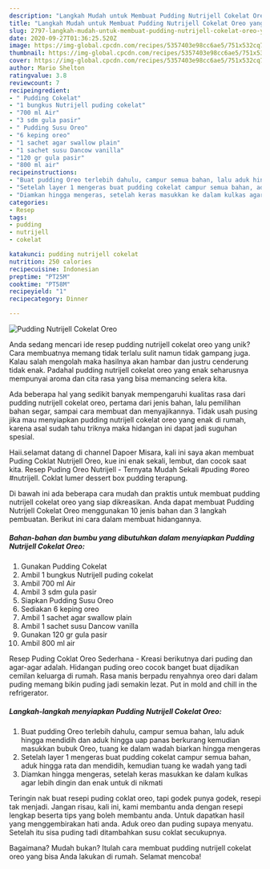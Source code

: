 ```yaml
---
description: "Langkah Mudah untuk Membuat Pudding Nutrijell Cokelat Oreo yang Bisa Manjain Lidah"
title: "Langkah Mudah untuk Membuat Pudding Nutrijell Cokelat Oreo yang Bisa Manjain Lidah"
slug: 2797-langkah-mudah-untuk-membuat-pudding-nutrijell-cokelat-oreo-yang-bisa-manjain-lidah
date: 2020-09-27T01:36:25.520Z
image: https://img-global.cpcdn.com/recipes/5357403e98cc6ae5/751x532cq70/pudding-nutrijell-cokelat-oreo-foto-resep-utama.jpg
thumbnail: https://img-global.cpcdn.com/recipes/5357403e98cc6ae5/751x532cq70/pudding-nutrijell-cokelat-oreo-foto-resep-utama.jpg
cover: https://img-global.cpcdn.com/recipes/5357403e98cc6ae5/751x532cq70/pudding-nutrijell-cokelat-oreo-foto-resep-utama.jpg
author: Mario Shelton
ratingvalue: 3.8
reviewcount: 7
recipeingredient:
- " Pudding Cokelat"
- "1 bungkus Nutrijell puding cokelat"
- "700 ml Air"
- "3 sdm gula pasir"
- " Pudding Susu Oreo"
- "6 keping oreo"
- "1 sachet agar swallow plain"
- "1 sachet susu Dancow vanilla"
- "120 gr gula pasir"
- "800 ml air"
recipeinstructions:
- "Buat pudding Oreo terlebih dahulu, campur semua bahan, lalu aduk hingga mendidih dan aduk hingga uap panas berkurang kemudian masukkan bubuk Oreo, tuang ke dalam wadah biarkan hingga mengeras"
- "Setelah layer 1 mengeras buat pudding cokelat campur semua bahan, aduk hingga rata dan mendidih, kemudian tuang ke wadah yang tadi"
- "Diamkan hingga mengeras, setelah keras masukkan ke dalam kulkas agar lebih dingin dan enak untuk di nikmati"
categories:
- Resep
tags:
- pudding
- nutrijell
- cokelat

katakunci: pudding nutrijell cokelat 
nutrition: 250 calories
recipecuisine: Indonesian
preptime: "PT25M"
cooktime: "PT58M"
recipeyield: "1"
recipecategory: Dinner

---
```



![Pudding Nutrijell Cokelat Oreo](https://img-global.cpcdn.com/recipes/5357403e98cc6ae5/751x532cq70/pudding-nutrijell-cokelat-oreo-foto-resep-utama.jpg)

Anda sedang mencari ide resep pudding nutrijell cokelat oreo yang unik? Cara membuatnya memang tidak terlalu sulit namun tidak gampang juga. Kalau salah mengolah maka hasilnya akan hambar dan justru cenderung tidak enak. Padahal pudding nutrijell cokelat oreo yang enak seharusnya mempunyai aroma dan cita rasa yang bisa memancing selera kita.

Ada beberapa hal yang sedikit banyak mempengaruhi kualitas rasa dari pudding nutrijell cokelat oreo, pertama dari jenis bahan, lalu pemilihan bahan segar, sampai cara membuat dan menyajikannya. Tidak usah pusing jika mau menyiapkan pudding nutrijell cokelat oreo yang enak di rumah, karena asal sudah tahu triknya maka hidangan ini dapat jadi suguhan spesial.

Haii.selamat datang di channel Dapoer Misara, kali ini saya akan membuat Puding Coklat Nutrijell Oreo, kue ini enak sekali, lembut, dan cocok saat kita. Resep Puding Oreo Nutrijell - Ternyata Mudah Sekali #puding #oreo #nutrijell. Coklat lumer dessert box pudding terapung.


Di bawah ini ada beberapa cara mudah dan praktis untuk membuat pudding nutrijell cokelat oreo yang siap dikreasikan. Anda dapat membuat Pudding Nutrijell Cokelat Oreo menggunakan 10 jenis bahan dan 3 langkah pembuatan. Berikut ini cara dalam membuat hidangannya.

<!--inarticleads1-->

##### Bahan-bahan dan bumbu yang dibutuhkan dalam menyiapkan Pudding Nutrijell Cokelat Oreo:

1. Gunakan  Pudding Cokelat
1. Ambil 1 bungkus Nutrijell puding cokelat
1. Ambil 700 ml Air
1. Ambil 3 sdm gula pasir
1. Siapkan  Pudding Susu Oreo
1. Sediakan 6 keping oreo
1. Ambil 1 sachet agar swallow plain
1. Ambil 1 sachet susu Dancow vanilla
1. Gunakan 120 gr gula pasir
1. Ambil 800 ml air


Resep Puding Coklat Oreo Sederhana - Kreasi berikutnya dari puding dan agar-agar adalah. Hidangan puding oreo cocok banget buat dijadikan cemilan keluarga di rumah. Rasa manis berpadu renyahnya oreo dari dalam puding memang bikin puding jadi semakin lezat. Put in mold and chill in the refrigerator. 

<!--inarticleads2-->

##### Langkah-langkah menyiapkan Pudding Nutrijell Cokelat Oreo:

1. Buat pudding Oreo terlebih dahulu, campur semua bahan, lalu aduk hingga mendidih dan aduk hingga uap panas berkurang kemudian masukkan bubuk Oreo, tuang ke dalam wadah biarkan hingga mengeras
1. Setelah layer 1 mengeras buat pudding cokelat campur semua bahan, aduk hingga rata dan mendidih, kemudian tuang ke wadah yang tadi
1. Diamkan hingga mengeras, setelah keras masukkan ke dalam kulkas agar lebih dingin dan enak untuk di nikmati


Teringin nak buat resepi puding coklat oreo, tapi godek punya godek, resepi tak menjadi. Jangan risau, kali ini, kami membantu anda dengan resepi lengkap beserta tips yang boleh membantu anda. Untuk dapatkan hasil yang menggembirakan hati anda. Aduk oreo dan puding supaya menyatu. Setelah itu sisa puding tadi ditambahkan susu coklat secukupnya. 

Bagaimana? Mudah bukan? Itulah cara membuat pudding nutrijell cokelat oreo yang bisa Anda lakukan di rumah. Selamat mencoba!
